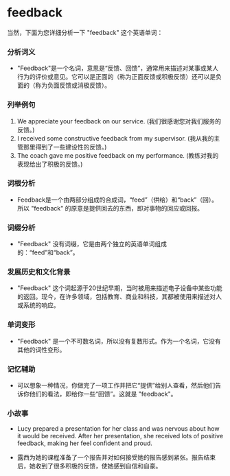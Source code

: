 # feedback

当然，下面为您详细分析一下 "feedback" 这个英语单词：

  

### 分析词义

  

*   "Feedback"是一个名词，意思是“反馈、回馈”，通常用来描述对某事或某人行为的评价或意见。它可以是正面的（称为正面反馈或积极反馈）还可以是负面的（称为负面反馈或消极反馈）。

  

### 列举例句

  

1.  We appreciate your feedback on our service. (我们很感谢您对我们服务的反馈。)
2.  I received some constructive feedback from my supervisor. (我从我的主管那里得到了一些建设性的反馈。)
3.  The coach gave me positive feedback on my performance. (教练对我的表现给出了积极的反馈。)

  

### 词根分析

  

*   Feedback是一个由两部分组成的合成词，“feed”（供给）和“back”（回）。所以 "feedback" 的原意是提供回去的东西，即对事物的回应或回报。

  

### 词缀分析

  

*   "Feedback" 没有词缀，它是由两个独立的英语单词组成的：“feed”和“back”。

  

### 发展历史和文化背景

  

*   "Feedback" 这个词起源于20世纪早期，当时被用来描述电子设备中某些功能的返回。现今，在许多领域，包括教育、商业和科技，其都被使用来描述对人或系统的响应。

  

### 单词变形

  

*   "Feedback" 是一个不可数名词，所以没有复数形式。作为一个名词，它没有其他的词性变形。

  

### 记忆辅助

  

*   可以想象一种情况，你做完了一项工作并把它“提供”给别人查看，然后他们告诉你他们的看法，即给你一些“回馈”。这就是 "feedback"。

  

### 小故事

  

*   Lucy prepared a presentation for her class and was nervous about how it would be received. After her presentation, she received lots of positive feedback, making her feel confident and proud.
    
      
    
*   露西为她的课程准备了一个报告并对如何接受她的报告感到紧张。报告结束后，她收到了很多积极的反馈，使她感到自信和自豪。
